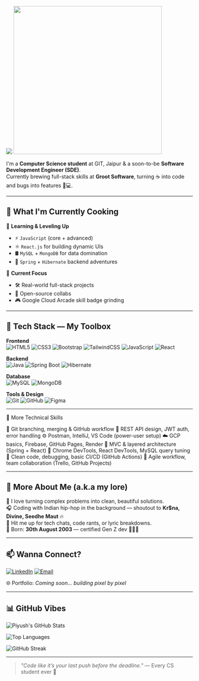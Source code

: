 <img src="https://capsule-render.vercel.app/api?type=waving&color=0f2027,203a43,2c5364&height=200&section=header&text=Hey%20There!%20I'm%20Piyush%20🚀&fontSize=32&fontColor=ffffff&animation=fadeIn" />

<img src="https://media.giphy.com/media/qgQUggAC3Pfv687qPC/giphy.gif" width="400"/>

I'm a **Computer Science student** at GIT, Jaipur & a soon-to-be **Software Development Engineer (SDE)**.  
Currently brewing full-stack skills at **Groot Software**, turning ☕ into code and bugs into features 🐞💻.

---

## 🚀 What I'm Currently Cooking

🧠 **Learning & Leveling Up**  
- ⚡ `JavaScript` (core + advanced)
- ⚛️ `React.js` for building dynamic UIs
- 🛢️ `MySQL` + `MongoDB` for data domination
- 🌱 `Spring` + `Hibernate` backend adventures

💼 **Current Focus**  
- 🛠️ Real-world full-stack projects  
- 🤝 Open-source collabs  
- 🎮 Google Cloud Arcade skill badge grinding

---

## 🧰 Tech Stack — My Toolbox

**Frontend**  
![HTML5](https://img.shields.io/badge/HTML5-E34F26?style=flat&logo=html5&logoColor=white)
![CSS3](https://img.shields.io/badge/CSS3-1572B6?style=flat&logo=css3&logoColor=white)
![Bootstrap](https://img.shields.io/badge/Bootstrap-563D7C?style=flat&logo=bootstrap&logoColor=white)
![TailwindCSS](https://img.shields.io/badge/Tailwind-38B2AC?style=flat&logo=tailwind-css&logoColor=white)
![JavaScript](https://img.shields.io/badge/JavaScript-F7DF1E?style=flat&logo=javascript&logoColor=black)
![React](https://img.shields.io/badge/React-20232A?style=flat&logo=react&logoColor=61DAFB)

**Backend**  
![Java](https://img.shields.io/badge/Java-007396?style=flat&logo=java&logoColor=white)
![Spring Boot](https://img.shields.io/badge/Spring_Boot-6DB33F?style=flat&logo=spring-boot&logoColor=white)
![Hibernate](https://img.shields.io/badge/Hibernate-59666C?style=flat&logo=hibernate&logoColor=white)

**Database**  
![MySQL](https://img.shields.io/badge/MySQL-4479A1?style=flat&logo=mysql&logoColor=white)
![MongoDB](https://img.shields.io/badge/MongoDB-47A248?style=flat&logo=mongodb&logoColor=white)

**Tools & Design**  
![Git](https://img.shields.io/badge/Git-F05032?style=flat&logo=git&logoColor=white)
![GitHub](https://img.shields.io/badge/GitHub-181717?style=flat&logo=github&logoColor=white)
![Figma](https://img.shields.io/badge/Figma-F24E1E?style=flat&logo=figma&logoColor=white)

---

🧠 More Technical Skills

🔄 Git branching, merging & GitHub workflow
🧪 REST API design, JWT auth, error handling
⚙️ Postman, IntelliJ, VS Code (power-user setup)
☁️ GCP basics, Firebase, GitHub Pages, Render
🧱 MVC & layered architecture (Spring + React)
🐛 Chrome DevTools, React DevTools, MySQL query tuning
🧹 Clean code, debugging, basic CI/CD (GitHub Actions)
🧠 Agile workflow, team collaboration (Trello, GitHub Projects)

---

## 🎤 More About Me (a.k.a my lore)

🎯 I love turning complex problems into clean, beautiful solutions.  
🎧 Coding with Indian hip-hop in the background — shoutout to **Kr$na, Divine, Seedhe Maut** 🔥  
💬 Hit me up for tech chats, code rants, or lyric breakdowns.  
📅 Born: **30th August 2003** — certified Gen Z dev 🧃👨‍💻

---

## 📫 Wanna Connect?

[![LinkedIn](https://img.shields.io/badge/LinkedIn-Connect-blue?style=flat&logo=linkedin)](https://www.linkedin.com/in/piyush64bit)
[![Email](https://img.shields.io/badge/Email-Me-informational?style=flat&logo=gmail)](mailto:piiyush.sonii@outlook.com)

🌐 Portfolio: *Coming soon... building pixel by pixel*

---

## 📊 GitHub Vibes

![Piyush's GitHub Stats](https://github-readme-stats.vercel.app/api?username=piyush64-bit&show_icons=true&theme=tokyonight)

![Top Languages](https://github-readme-stats.vercel.app/api/top-langs/?username=piyush64-bit&layout=compact&theme=tokyonight)

![GitHub Streak](https://streak-stats.demolab.com/?user=piyush64-bit&theme=tokyonight&hide_border=true)



---

> *"Code like it’s your last push before the deadline."* — Every CS student ever 😤
